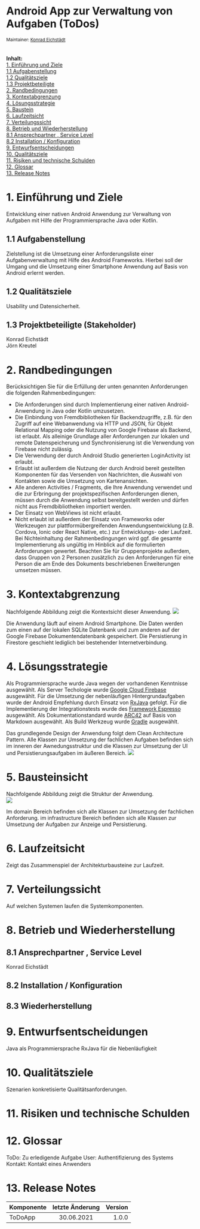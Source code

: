 # Android App zur Verwaltung von Aufgaben (ToDos)
<sub>Maintainer: [Konrad Eichstädt](mailto:konrad.eichstaedt@gmx.de)</sub>  
<br/>
<br/>
**Inhalt:**  
[1. Einführung und Ziele ](#1-einf%C3%BChrung-und-ziele)<br/>
[1.1 Aufgabenstellung](#11-aufgabenstellung)<br/>
[1.2 Qualitätsziele ](#12-qualit%C3%A4tsziele)<br/>
[1.3 Projektbeteiligte ](#13-projektbeteiligte-stakeholder)        
[2. Randbedingungen ](#2-randbedingungen)<br/>
[3. Kontextabgrenzung](#3-kontextabgrenzung)<br/>
[4. Lösungsstrategie](#4-l%C3%B6sungsstrategie)<br/>
[5. Baustein](#5-bausteinsicht)<br/>
[6. Laufzeitsicht](#6-laufzeitsicht)<br/>
[7. Verteilungssicht](#7-verteilungssicht)<br/>
[8. Betrieb und Wiederherstellung](#8-betrieb-und-wiederherstellung)<br/>
[8.1 Ansprechpartner , Service Level](#81-ansprechpartner-service-level)<br/>
[8.2 Installation / Konfiguration](#82-installation-konfiguration)<br/>
[9. Entwurfsentscheidungen](#9-entwurfsentscheidungen)<br/>
[10. Qualitätsziele](#10-qualit%C3%A4tsziele)<br/>
[11. Risiken und technische Schulden](#11-risiken-und-technische-schulden)<br/>
[12. Glossar](#12-glossar)<br/>
[13. Release Notes](#13-release-notes)<br/>

# 1. Einführung und Ziele #
Entwicklung einer nativen Android Anwendung zur Verwaltung von Aufgaben mit Hilfe der Programmiersprache Java oder Kotlin. 
## 1.1 Aufgabenstellung ##
Zielstellung ist die Umsetzung einer Anforderungsliste einer Aufgabenverwaltung mit Hilfe des Android Frameworks. Hierbei soll der Umgang und die Umsetzung einer
Smartphone Anwendung auf Basis von Android erlernt werden. 
## 1.2 Qualitätsziele ##
Usability und Datensicherheit. 
## 1.3 Projektbeteiligte (Stakeholder) ##
Konrad Eichstädt
<br/>
Jörn Kreutel
# 2. Randbedingungen
Berücksichtigen Sie für die Erfüllung der unten genannten Anforderungen die folgenden Rahmenbedingungen:
- Die Anforderungen sind durch Implementierung einer nativen Android-Anwendung in Java oder Kotlin umzusetzen.
- Die Einbindung von Fremdbibliotheken für Backendzugriffe, z.B. für den Zugriff auf eine Webanwendung via HTTP und JSON, für
Objekt Relational Mapping oder die Nutzung von Google Firebase als Backend, ist erlaubt. Als alleinige Grundlage aller Anforderungen
zur lokalen und remote Datenspeicherung und Synchronisierung ist die Verwendung von Firebase nicht zulässig.
- Die Verwendung der durch Android Studio generierten LoginActivity ist erlaubt.
- Erlaubt ist außerdem die Nutzung der durch Android bereit gestellten Komponenten für das Versenden von Nachrichten, die Auswahl
von Kontakten sowie die Umsetzung von Kartenansichten.
- Alle anderen Activities / Fragments, die Ihre Anwendung verwendet und die zur Erbringung der projektspezifischen Anforderungen
dienen, müssen durch die Anwendung selbst bereitgestellt werden und dürfen nicht aus Fremdbibliotheken importiert werden.
- Der Einsatz von WebViews ist nicht erlaubt.
- Nicht erlaubt ist außerdem der Einsatz von Frameworks oder Werkzeugen zur plattformübergreifenden Anwendungsentwicklung (z.B.
Cordova, Ionic oder React Native, etc.) zur Entwicklungs- oder Laufzeit.
Bei Nichteinhaltung der Rahmenbedingungen wird ggf. die gesamte Implementierung als ungültig im Hinblick auf die formulierten
Anforderungen gewertet.
Beachten Sie für Gruppenprojekte außerdem, dass Gruppen von 2 Personen zusätzlich zu den Anforderungen für eine Person die am
Ende des Dokuments beschriebenen Erweiterungen umsetzen müssen. 
# 3. Kontextabgrenzung
Nachfolgende Abbildung zeigt die Kontextsicht dieser Anwendung. 
![](kontext-diagramm.png)

Die Anwendung läuft auf einem Android Smartphone. Die Daten werden zum einen auf der lokalen SQLite Datenbank und zum anderen auf der Google Firebase 
Dokumentendatenbank gespeichert. Die Persistierung in Firestore geschieht lediglich bei bestehender Internetverbindung.  
# 4. Lösungsstrategie
Als Programmiersprache wurde Java wegen der vorhandenen Kenntnisse ausgewählt. 
Als Server Techologie wurde [Google Cloud Firebase](https://console.firebase.google.com/) ausgewählt.
Für die Umsetzung der nebenläufigen Hintergrundaufgaben wurde der Android Empfehlung durch Einsatz von [RxJava](https://github.com/ReactiveX/RxJava) gefolgt. 
Für die Implementierung der Integrationstests wurde des [Framework Espresso](https://developer.android.com/training/testing/espresso) ausgewählt. 
Als Dokumentationstandard wurde [ARC42](https://arc42.de/) auf Basis von Markdown ausgewählt. 
Als Build Werkzeug wurde [Gradle](https://gradle.org/) ausgewählt.

Das grundlegende Design der Anwendung folgt dem Clean Architecture Pattern. Alle Klassen zur Umsetzung der fachlichen Aufgaben befinden sich im inneren der Awnedungsstruktur 
und die Klassen zur Umsetzung der UI und Persistierungsaufgaben im äußeren Bereich. 
![](CleanArchitecture.jpg)  
# 5. Bausteinsicht
Nachfolgende Abbildung zeigt die Struktur der Anwendung.
<br/> 
![](baustein-diagramm.png)

Im domain Bereich befinden sich alle Klassen zur Umsetzung der fachlichen Anforderung. 
im infrastructure Bereich befinden sich alle Klassen zur Umsetzung der Aufgaben zur Anzeige und Persistierung.  
# 6. Laufzeitsicht
Zeigt das Zusammenspiel der Architekturbausteine zur Laufzeit. 
# 7. Verteilungssicht
Auf welchen Systemen laufen die Systemkomponenten. 
# 8. Betrieb und Wiederherstellung #
## 8.1 Ansprechpartner , Service Level
Konrad Eichstädt
## 8.2 Installation / Konfiguration ##
## 8.3 Wiederherstellung ##
# 9. Entwurfsentscheidungen
Java als Programmiersprache
RxJava für die Nebenläufigkeit
# 10. Qualitätsziele
Szenarien konkretisierte Qualitätsanforderungen. 
# 11. Risiken und technische Schulden
# 12. Glossar
ToDo: Zu erledigende Aufgabe
User: Authentifizierung des Systems
Kontakt: Kontakt eines Anwenders
# 13. Release Notes
| Komponente        | letzte Änderung           | Version  |
| ------------- |:-------------:| -----:|
| ToDoApp      | 30.06.2021 | 1.0.0 |